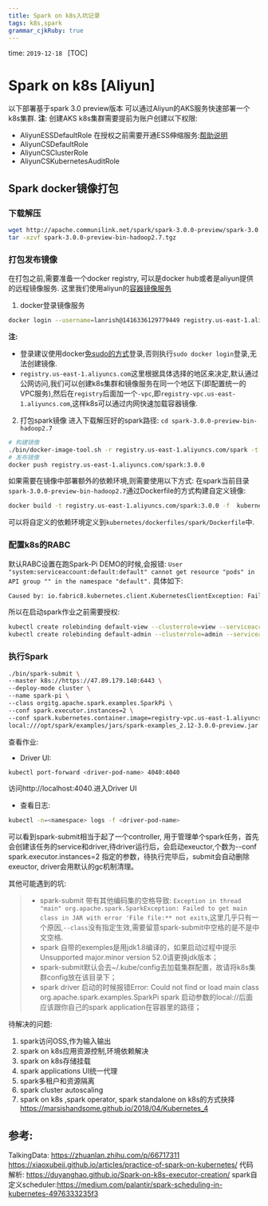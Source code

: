 ```yaml
---
title: Spark on k8s入坑记录
tags: k8s,spark
grammar_cjkRuby: true
---
```

time: `2019-12-18 `
[TOC]

# Spark on k8s [Aliyun]
以下部署基于spark 3.0 preview版本
可以通过Aliyun的AKS服务快速部署一个k8s集群.
**注**: 创建AKS k8s集群需要提前为账户创建以下权限:
- AliyunESSDefaultRole
  在授权之前需要开通ESS伸缩服务:[帮助说明](https://help.aliyun.com/document_detail/69789.html?spm=a2c4g.11186623.2.11.36f8272fdM5ny5#concept-dnl-43m-qfb)
- AliyunCSDefaultRole
- AliyunCSClusterRole
- AliyunCSKubernetesAuditRole
## Spark docker镜像打包
### 下载解压

``` bash
wget http://apache.communilink.net/spark/spark-3.0.0-preview/spark-3.0.0-preview-bin-hadoop2.7.tgz
tar -xzvf spark-3.0.0-preview-bin-hadoop2.7.tgz
```

### 打包发布镜像
在打包之前,需要准备一个docker registry, 可以是docker hub或者是aliyun提供的远程镜像服务.
这里我们使用aliyun的[容器镜像服务](https://help.aliyun.com/product/60716.html?spm=a2c4g.11186623.3.1.655c2b660ggf4E)
1. docker登录镜像服务
``` bash
docker login --username=lanrish@1416336129779449 registry.us-east-1.aliyuncs.com
```
**注:**
 - 登录建议使用docker[免sudo的方式](https://www.cnblogs.com/sddai/p/10426900.html)登录,否则执行`sudo docker login`登录,无法创建镜像.
 - `registry.us-east-1.aliyuncs.com`这里根据具体选择的地区来决定,默认通过公网访问,我们可以创建k8s集群和镜像服务在同一个地区下(即配置统一的VPC服务),然后在`registry`后面加一个`-vpc`,即`registry-vpc.us-east-1.aliyuncs.com`,这样k8s可以通过内网快速加载容器镜像.
2. 打包spark镜像
进入下载解压好的spark路径: `cd spark-3.0.0-preview-bin-hadoop2.7`

``` bash
# 构建镜像
./bin/docker-image-tool.sh -r registry.us-east-1.aliyuncs.com/spark -t 3.0.0 build  
# 发布镜像
docker push registry.us-east-1.aliyuncs.com/spark:3.0.0
```
如果需要在镜像中部署额外的依赖环境,则需要使用以下方式:
在spark当前目录`spark-3.0.0-preview-bin-hadoop2.7`通过Dockerfile的方式构建自定义镜像:
``` bash
docker build -t registry.us-east-1.aliyuncs.com/spark:3.0.0 -f  kubernetes/dockerfiles/spark/Dockerfile
```
可以将自定义的依赖环境定义到`kubernetes/dockerfiles/spark/Dockerfile`中.

### 配置k8s的RABC
默认RABC设置在跑Spark-Pi DEMO的时候,会报错:
`User "system:serviceaccount:default:default" cannot get resource "pods" in API group "" in the namespace "default".`
具体如下:
``` bash
Caused by: io.fabric8.kubernetes.client.KubernetesClientException: Failure executing: GET at: https://kubernetes.default.svc/api/v1/namespaces/default/pods/spark-pi-1af2aa6f188ca819-driver. Message: Forbidden!Configured service account doesn't have access. Service account may have been revoked. pods "spark-pi-1af2aa6f188ca819-driver" is forbidden: User "system:serviceaccount:default:default" cannot get resource "pods" in API group "" in the namespace "default".
```
所以在启动spark作业之前需要授权:

``` bash
kubectl create rolebinding default-view --clusterrole=view --serviceaccount=default:default --namespace=defalut
kubectl create rolebinding default-admin --clusterrole=admin --serviceaccount=default:default --namespace=default 
```

### 执行Spark

``` bash
./bin/spark-submit \
--master k8s://https://47.89.179.140:6443 \
--deploy-mode cluster \
--name spark-pi \
--class orgitg.apache.spark.examples.SparkPi \
--conf spark.executor.instances=2 \
--conf spark.kubernetes.container.image=registry-vpc.us-east-1.aliyuncs.com/spark:3.0.0 \
local:///opt/spark/examples/jars/spark-examples_2.12-3.0.0-preview.jar
```
查看作业:
- Driver UI:
```bash
kubectl port-forward <driver-pod-name> 4040:4040
```
访问http://localhost:4040.进入Driver UI
- 查看日志:
```bash
kubectl -n=<namespace> logs -f <driver-pod-name>
```

可以看到spark-submit相当于起了一个controller, 用于管理单个spark任务，首先会创建该任务的service和driver,待driver运行后，会启动exeuctor,个数为--conf spark.executor.instances=2 指定的参数，待执行完毕后，submit会自动删除exeuctor, driver会用默认的gc机制清理。

其他可能遇到的坑:
> - spark-submit 带有其他编码集的空格导致:
> `Exception in thread "main" org.apache.spark.SparkException: Failed to get main class in JAR with error 'File file:** not exits`,这里几乎只有一个原因,`--class`没有指定生效,需要留意spark-submit中空格的是不是中文空格.
> - spark 自带的exemples是用jdk1.8编译的，如果启动过程中提示Unsupported major.minor version 52.0请更换jdk版本；
>- spark-submit默认会去~/.kube/config去加载集群配置，故请将k8s集群config放在该目录下；
>- spark driver 启动的时候报错Error: Could not find or load main class org.apache.spark.examples.SparkPi 
spark 启动参数的local://后面应该跟你自己的spark application在容器里的路径； 

待解决的问题:
1. spark访问OSS,作为输入输出
2. spark on k8s应用资源控制,环境依赖解决
3. spark on k8s存储挂载
4. spark applications UI统一代理
5. spark多租户和资源隔离
6. spark cluster autoscaling
7. spark on k8s ,spark operator, spark standalone on k8s的方式抉择
https://marsishandsome.github.io/2018/04/Kubernetes_4

## 参考:
TalkingData: https://zhuanlan.zhihu.com/p/66717311
https://xiaoxubeii.github.io/articles/practice-of-spark-on-kubernetes/
代码解析:  https://duyanghao.github.io/Spark-on-k8s-executor-creation/
spark自定义scheduler:https://medium.com/palantir/spark-scheduling-in-kubernetes-4976333235f3
